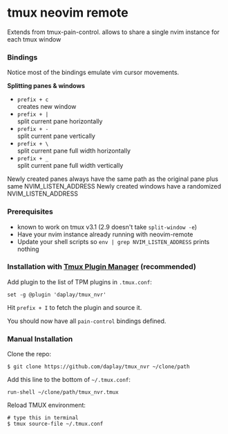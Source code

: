 # tmux neovim remote

Extends from tmux-pain-control. allows to share a single nvim
instance for each tmux window

### Bindings

Notice most of the bindings emulate vim cursor movements.

**Splitting panes & windows**

- `prefix + c`<br/>
  creates new window
- `prefix + |`<br/>
  split current pane horizontally
- `prefix + -`<br/>
  split current pane vertically
- `prefix + \`<br/>
  split current pane full width horizontally
- `prefix + _`<br/>
  split current pane full width vertically

Newly created panes always have the same path as the original pane plus same NVIM_LISTEN_ADDRESS
Newly created windows have a randomized NVIM_LISTEN_ADDRESS

### Prerequisites

- known to work on tmux v3.1 (2.9 doesn't take `split-window -e`)
- Have your nvim instance already running with neovim-remote
- Update your shell scripts so `env | grep NVIM_LISTEN_ADDRESS` prints nothing

### Installation with [Tmux Plugin Manager](https://github.com/tmux-plugins/tpm) (recommended)

Add plugin to the list of TPM plugins in `.tmux.conf`:

    set -g @plugin 'daplay/tmux_nvr'

Hit `prefix + I` to fetch the plugin and source it.

You should now have all `pain-control` bindings defined.

### Manual Installation

Clone the repo:

    $ git clone https://github.com/daplay/tmux_nvr ~/clone/path

Add this line to the bottom of `~/.tmux.conf`:

    run-shell ~/clone/path/tmux_nvr.tmux

Reload TMUX environment:

    # type this in terminal
    $ tmux source-file ~/.tmux.conf


